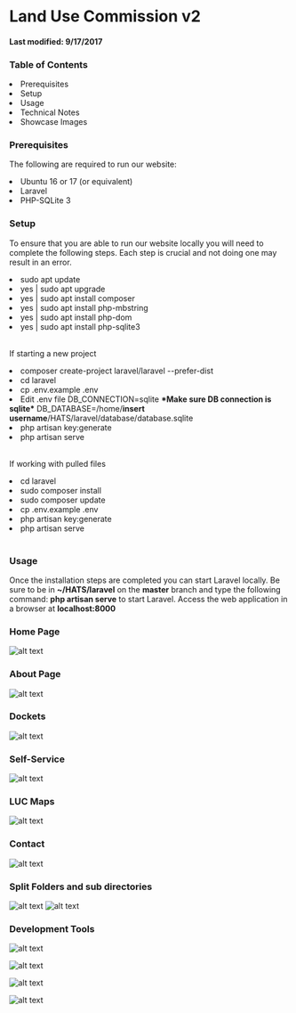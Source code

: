 # Land Use Commission v2
#### Last modified: 9/17/2017

### Table of Contents
<li>Prerequisites</li>
<li>Setup</li>
<li>Usage</li>
<li>Technical Notes</li>
<li>Showcase Images</li>

### Prerequisites
The following are required to run our website:
<li>Ubuntu 16 or 17 (or equivalent)</li>
<li>Laravel</li>
<li>PHP-SQLite 3</li>

### Setup
To ensure that you are able to run our website locally you will need to complete the following steps. Each step is crucial and not doing one may result in an error.
<li>sudo apt update</li>
<li>yes | sudo apt upgrade</li>
<li>yes | sudo apt install composer</li>
<li>yes | sudo apt install php-mbstring</li>
<li>yes | sudo apt install php-dom</li>
<li>yes | sudo apt install php-sqlite3</li><br>

If starting a new project
<li>composer create-project laravel/laravel --prefer-dist</li>
<li>cd laravel</li>
<li>cp .env.example .env</li>
<li>Edit .env file 
DB_CONNECTION=sqlite <b>*Make sure DB connection is sqlite*</b>
DB_DATABASE=/home/<b>insert username</b>/HATS/laravel/database/database.sqlite</li>
<li>php artisan key:generate</li>
<li>php artisan serve</li><br>

If working with pulled files
<li>cd laravel</li>
<li>sudo composer install</li>
<li>sudo composer update</li>
<li>cp .env.example .env</li>
<li>php artisan key:generate</li>
<li>php artisan serve</li><br>

### Usage<br>
Once the installation steps are completed you can start Laravel locally. Be sure to be in <b>~/HATS/laravel</b> on the <b>master</b> branch and type the following command: <b>php artisan serve</b> to start Laravel. Access the web application in a browser at <b>localhost:8000</b>

### Home Page
![alt text](https://github.com/HACC17/HATS/blob/dev-Rob/imgs/home.png)

### About Page
![alt text](https://github.com/HACC17/HATS/blob/dev-Rob/imgs/about.png)

### Dockets
![alt text](https://github.com/HACC17/HATS/blob/dev-Rob/imgs/dockets.png)

### Self-Service
![alt text](https://github.com/HACC17/HATS/blob/dev-Rob/imgs/selfservice.png)

### LUC Maps
![alt text](https://github.com/HACC17/HATS/blob/dev-Rob/imgs/lucmaps.png)

### Contact
![alt text](https://github.com/HACC17/HATS/blob/dev-Rob/imgs/contact.png)

### Split Folders and sub directories
![alt text](https://github.com/HACC17/HATS/blob/dev-Rob/imgs/direct1.png)
![alt text](https://github.com/HACC17/HATS/blob/dev-Rob/imgs/direct2.png)

### Development Tools
![alt text](https://github.com/HACC17/HATS/blob/dev-Rob/imgs/laravel-framework-logo.png)

![alt text](https://github.com/HACC17/HATS/blob/dev-Rob/imgs/php-sqlite.jpg)

![alt text](https://github.com/HACC17/HATS/blob/dev-Rob/imgs/trello_1x.png)

![alt text](https://github.com/HACC17/HATS/blob/dev-Rob/imgs/ubuntu_logo.jpg)

